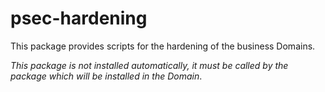 # psec-hardening

This package provides scripts for the hardening of the business Domains.

*This package is not installed automatically, it must be called by the package which will be installed in the Domain*.


